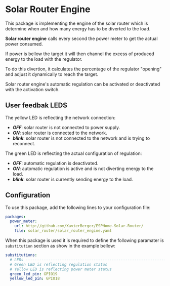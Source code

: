 
# Solar Router Engine

This package is implementing the engine of the solar router which is determine when and how many energy has to be diverted to the load.

**Solar router engine** calls every second the power meter to get the actual power consumed.

If power is bellow the target it will then channel the excess of produced energy to the load with the regulator.

To do this divertion, it calculates the percentage of the regulator "opening" and adjust it dynamically to reach the target.

Solar router engine's automatic regulation can be activated or deactivated with the activation switch.

## User feedbak LEDS

The yellow LED is reflecting the network connection:

- ***OFF***: solar router is not connected to power supply.
- ***ON***: solar router is connected to the network.
- ***blink***: solar router is not connected to the network and is trying to reconnect.


The green LED is reflecting the actual configuration of regulation:

- ***OFF***: automatic regulation is deactivated.
- ***ON***: automatic regulation is active and is not diverting energy to the load.
- ***blink***: solar router is currently sending energy to the load.

## Configuration

To use this package, add the following lines to your configuration file:

```yaml
packages:
  power_meter:
    url: http://github.com/XavierBerger/ESPHome-Solar-Router/
    file: solar_router/solar_router_engine.yaml
```

When this package is used it is required to define the following paramater is `substitution` section as show in the example bellow:

```yaml
substitutions:
  # LEDs -------------------------------------------------------------------------
  # Green LED is reflecting regulation status
  # Yellow LED is reflecting power meter status
  green_led_pin: GPIO19
  yellow_led_pin: GPIO18
```